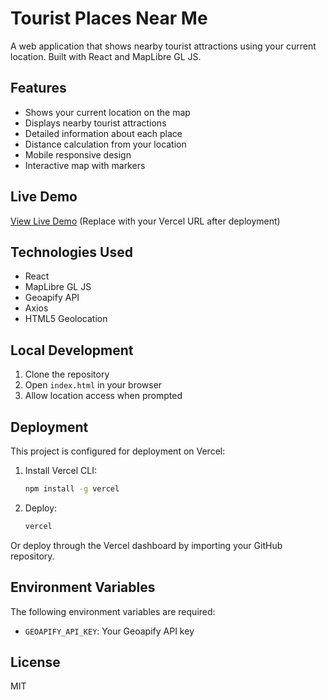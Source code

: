 # Tourist Places Near Me

A web application that shows nearby tourist attractions using your current location. Built with React and MapLibre GL JS.

## Features

- Shows your current location on the map
- Displays nearby tourist attractions
- Detailed information about each place
- Distance calculation from your location
- Mobile responsive design
- Interactive map with markers

## Live Demo

[View Live Demo](https://your-vercel-url.vercel.app) (Replace with your Vercel URL after deployment)

## Technologies Used

- React
- MapLibre GL JS
- Geoapify API
- Axios
- HTML5 Geolocation

## Local Development

1. Clone the repository
2. Open `index.html` in your browser
3. Allow location access when prompted

## Deployment

This project is configured for deployment on Vercel:

1. Install Vercel CLI:
   ```bash
   npm install -g vercel
   ```

2. Deploy:
   ```bash
   vercel
   ```

Or deploy through the Vercel dashboard by importing your GitHub repository.

## Environment Variables

The following environment variables are required:

- `GEOAPIFY_API_KEY`: Your Geoapify API key

## License

MIT 